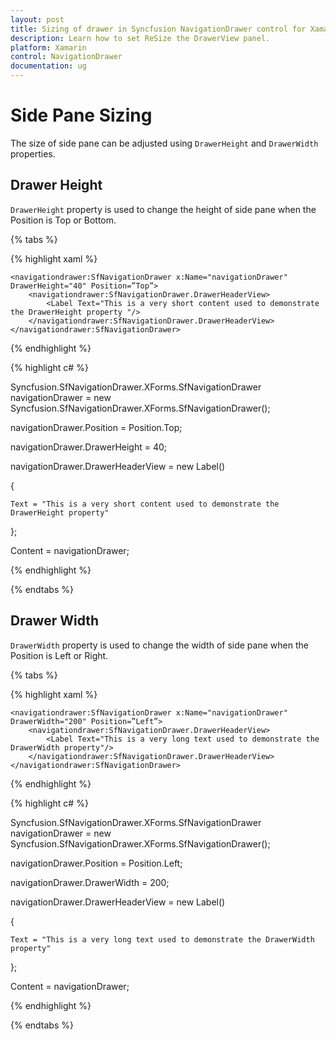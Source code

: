 ```yaml
---
layout: post
title: Sizing of drawer in Syncfusion NavigationDrawer control for Xamarin.Forms
description: Learn how to set ReSize the DrawerView panel.
platform: Xamarin
control: NavigationDrawer
documentation: ug
---
```

# Side Pane Sizing

The size of side pane can be adjusted using `DrawerHeight` and `DrawerWidth` properties.

## Drawer Height

`DrawerHeight` property is used to change the height of side pane when the Position is Top or Bottom.

{% tabs %}

{% highlight xaml %}

    <navigationdrawer:SfNavigationDrawer x:Name="navigationDrawer" DrawerHeight="40" Position=”Top”>       
        <navigationdrawer:SfNavigationDrawer.DrawerHeaderView>
            <Label Text="This is a very short content used to demonstrate the DrawerHeight property "/>            
        </navigationdrawer:SfNavigationDrawer.DrawerHeaderView>
    </navigationdrawer:SfNavigationDrawer>
	
{% endhighlight %}	
	
{% highlight c# %} 


Syncfusion.SfNavigationDrawer.XForms.SfNavigationDrawer navigationDrawer = new Syncfusion.SfNavigationDrawer.XForms.SfNavigationDrawer();

navigationDrawer.Position = Position.Top;

navigationDrawer.DrawerHeight = 40;

navigationDrawer.DrawerHeaderView = new Label()

{

    Text = "This is a very short content used to demonstrate the DrawerHeight property"

};

Content = navigationDrawer;



{% endhighlight %}

{% endtabs %}

## Drawer Width

`DrawerWidth` property is used to change the width of side pane when the Position is Left or Right.

{% tabs %}

{% highlight xaml %}

    <navigationdrawer:SfNavigationDrawer x:Name="navigationDrawer" DrawerWidth="200" Position=”Left”>       
	    <navigationdrawer:SfNavigationDrawer.DrawerHeaderView>
	    	<Label Text="This is a very long text used to demonstrate the DrawerWidth property"/>            
	    </navigationdrawer:SfNavigationDrawer.DrawerHeaderView>
    </navigationdrawer:SfNavigationDrawer>
	
{% endhighlight %}	
	
{% highlight c# %} 

Syncfusion.SfNavigationDrawer.XForms.SfNavigationDrawer navigationDrawer = new Syncfusion.SfNavigationDrawer.XForms.SfNavigationDrawer();

navigationDrawer.Position = Position.Left;

navigationDrawer.DrawerWidth = 200;

navigationDrawer.DrawerHeaderView = new Label()

{

	Text = "This is a very long text used to demonstrate the DrawerWidth property"

};

Content = navigationDrawer;


{% endhighlight %}

{% endtabs %}